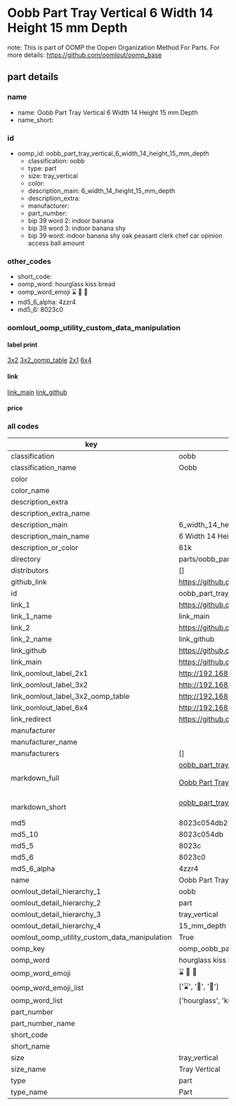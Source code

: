 # Oobb Part Tray Vertical 6 Width 14 Height 15 mm Depth  

note: This is part of OOMP the Oopen Organization Method For Parts. For more details: https://github.com/oomlout/oomp_base

##  part details
  







### name
* name: Oobb Part Tray Vertical 6 Width 14 Height 15 mm Depth
* name_short: 
### id
* oomp_id: oobb_part_tray_vertical_6_width_14_height_15_mm_depth
  * classification: oobb
  * type: part
  * size: tray_vertical
  * color: 
  * description_main: 6_width_14_height_15_mm_depth
  * description_extra: 
  * manufacturer: 
  * part_number: 
  * bip 39 word 2: indoor banana
  * bip 39 word 3: indoor banana shy
  * bip 39 word: indoor banana shy oak peasant clerk chef car opinion access ball amount

### other_codes
* short_code: 
* oomp_word: hourglass kiss bread
* oomp_word_emoji :hourglass: :kiss: :bread:
* md5_6_alpha: 4zzr4
* md5_6: 8023c0






### oomlout_oomp_utility_custom_data_manipulation
#### label print
[3x2](http://192.168.1.245:1112/?label=oomp%204zzr4)
[3x2_oomp_table](http://192.168.1.108:1112/?label=oomp%204zzr4)
[2x1](http://192.168.1.242:1112/?label=oomp%204zzr4)
[6x4](http://192.168.1.55:1112/?label=oomp%204zzr4)    

#### link

[link_main](https://github.com/oomlout/oomlout_oomp_version_1_messy/tree/main/parts/oobb_part_tray_vertical_6_width_14_height_15_mm_depth) [link_github](https://github.com/oomlout/oomlout_oomp_version_1_messy/tree/main/parts/oobb_part_tray_vertical_6_width_14_height_15_mm_depth)                             

#### price







### all codes 
| key | value |  
| --- | --- |  
| classification | oobb |  
| classification_name | Oobb |  
| color |  |  
| color_name |  |  
| description_extra |  |  
| description_extra_name |  |  
| description_main | 6_width_14_height_15_mm_depth |  
| description_main_name | 6 Width 14 Height 15 mm Depth |  
| description_or_color | 61k |  
| directory | parts/oobb_part_tray_vertical_6_width_14_height_15_mm_depth |  
| distributors | [] |  
| github_link | https://github.com/oomlout/oomlout_oomp_part_src/tree/main/parts/oobb_part_tray_vertical_6_width_14_height_15_mm_depth |  
| id | oobb_part_tray_vertical_6_width_14_height_15_mm_depth |  
| link_1 | https://github.com/oomlout/oomlout_oomp_version_1_messy/tree/main/parts/oobb_part_tray_vertical_6_width_14_height_15_mm_depth |  
| link_1_name | link_main |  
| link_2 | https://github.com/oomlout/oomlout_oomp_version_1_messy/tree/main/parts/oobb_part_tray_vertical_6_width_14_height_15_mm_depth |  
| link_2_name | link_github |  
| link_github | https://github.com/oomlout/oomlout_oomp_version_1_messy/tree/main/parts/oobb_part_tray_vertical_6_width_14_height_15_mm_depth |  
| link_main | https://github.com/oomlout/oomlout_oomp_version_1_messy/tree/main/parts/oobb_part_tray_vertical_6_width_14_height_15_mm_depth |  
| link_oomlout_label_2x1 | http://192.168.1.242:1112/?label=oomp%204zzr4 |  
| link_oomlout_label_3x2 | http://192.168.1.245:1112/?label=oomp%204zzr4 |  
| link_oomlout_label_3x2_oomp_table | http://192.168.1.108:1112/?label=oomp%204zzr4 |  
| link_oomlout_label_6x4 | http://192.168.1.55:1112/?label=oomp%204zzr4 |  
| link_redirect | https://github.com/oomlout/oomlout_oomp_version_1_messy/tree/main/parts/oobb_part_tray_vertical_6_width_14_height_15_mm_depth |  
| manufacturer |  |  
| manufacturer_name |  |  
| manufacturers | [] |  
| markdown_full | [oobb_part_tray_vertical_6_width_14_height_15_mm_depth](none)<br>[](none)<br>[Oobb Part Tray Vertical 6 Width 14 Height 15 Mm Depth](none)<br><br> |  
| markdown_short | [oobb_part_tray_vertical_6_width_14_height_15_mm_depth](none)<br><br> |  
| md5 | 8023c054db2244e8a9d1197d8f048b98 |  
| md5_10 | 8023c054db |  
| md5_5 | 8023c |  
| md5_6 | 8023c0 |  
| md5_6_alpha | 4zzr4 |  
| name | Oobb Part Tray Vertical 6 Width 14 Height 15 mm Depth |  
| oomlout_detail_hierarchy_1 | oobb |  
| oomlout_detail_hierarchy_2 | part |  
| oomlout_detail_hierarchy_3 | tray_vertical |  
| oomlout_detail_hierarchy_4 | 15_mm_depth |  
| oomlout_oomp_utility_custom_data_manipulation | True |  
| oomp_key | oomp_oobb_part_tray_vertical_6_width_14_height_15_mm_depth |  
| oomp_word | hourglass kiss bread |  
| oomp_word_emoji | :hourglass: :kiss: :bread: |  
| oomp_word_emoji_list | [':hourglass:', ':kiss:', ':bread:'] |  
| oomp_word_list | ['hourglass', 'kiss', 'bread'] |  
| part_number |  |  
| part_number_name |  |  
| short_code |  |  
| short_name |  |  
| size | tray_vertical |  
| size_name | Tray Vertical |  
| type | part |  
| type_name | Part |  
